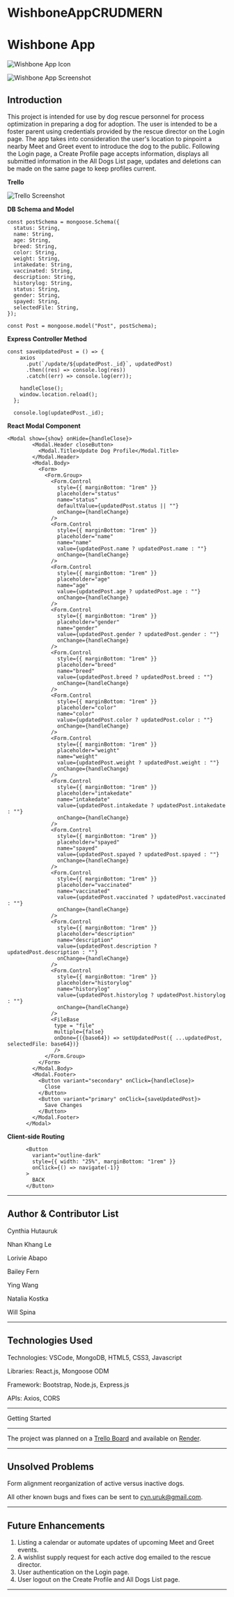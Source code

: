 # WishboneAppCRUDMERN

# Wishbone App

![Wishbone App Icon](https://github.com/chutauruk/WishboneAppCRUDMERN/blob/main/client/src/icons/WishboneIcon.jpg)

![Wishbone App Screenshot](https://github.com/chutauruk/WishboneAppCRUDMERN/blob/main/client/src/icons/wishboness.JPG)

## Introduction

This project is intended for use by dog rescue personnel for process optimization in preparing a dog for adoption. The user is intended to be a foster parent using credentials provided by the rescue director on the Login page. The app takes into consideration the user's location to pinpoint a nearby Meet and Greet event to introduce the dog to the public. Following the Login page, a Create Profile page accepts information, displays all submitted information in the All Dogs List page, updates and deletions can be made on the same page to keep profiles current.

**Trello**

![Trello Screenshot](https://github.com/chutauruk/WishboneAppCRUDMERN/blob/main/client/src/icons/TrelloSS.JPG)

**DB Schema and Model**

```
const postSchema = mongoose.Schema({
  status: String,
  name: String,
  age: String,
  breed: String,
  color: String,
  weight: String,
  intakedate: String,
  vaccinated: String,
  description: String,
  historylog: String,
  status: String,
  gender: String,
  spayed: String,
  selectedFile: String,
});

const Post = mongoose.model("Post", postSchema);
```

**Express Controller Method**

```
const saveUpdatedPost = () => {
    axios
      .put(`/update/${updatedPost._id}`, updatedPost)
      .then((res) => console.log(res))
      .catch((err) => console.log(err));

    handleClose();
    window.location.reload();
  };

  console.log(updatedPost._id);
```

**React Modal Component**

```
<Modal show={show} onHide={handleClose}>
        <Modal.Header closeButton>
          <Modal.Title>Update Dog Profile</Modal.Title>
        </Modal.Header>
        <Modal.Body>
          <Form>
            <Form.Group>
              <Form.Control
                style={{ marginBottom: "1rem" }}
                placeholder="status"
                name="status"
                defaultValue={updatedPost.status || ""}
                onChange={handleChange}
              />
              <Form.Control
                style={{ marginBottom: "1rem" }}
                placeholder="name"
                name="name"
                value={updatedPost.name ? updatedPost.name : ""}
                onChange={handleChange}
              />
              <Form.Control
                style={{ marginBottom: "1rem" }}
                placeholder="age"
                name="age"
                value={updatedPost.age ? updatedPost.age : ""}
                onChange={handleChange}
              />
              <Form.Control
                style={{ marginBottom: "1rem" }}
                placeholder="gender"
                name="gender"
                value={updatedPost.gender ? updatedPost.gender : ""}
                onChange={handleChange}
              />
              <Form.Control
                style={{ marginBottom: "1rem" }}
                placeholder="breed"
                name="breed"
                value={updatedPost.breed ? updatedPost.breed : ""}
                onChange={handleChange}
              />
              <Form.Control
                style={{ marginBottom: "1rem" }}
                placeholder="color"
                name="color"
                value={updatedPost.color ? updatedPost.color : ""}
                onChange={handleChange}
              />
              <Form.Control
                style={{ marginBottom: "1rem" }}
                placeholder="weight"
                name="weight"
                value={updatedPost.weight ? updatedPost.weight : ""}
                onChange={handleChange}
              />
              <Form.Control
                style={{ marginBottom: "1rem" }}
                placeholder="intakedate"
                name="intakedate"
                value={updatedPost.intakedate ? updatedPost.intakedate : ""}
                onChange={handleChange}
              />
              <Form.Control
                style={{ marginBottom: "1rem" }}
                placeholder="spayed"
                name="spayed"
                value={updatedPost.spayed ? updatedPost.spayed : ""}
                onChange={handleChange}
              />
              <Form.Control
                style={{ marginBottom: "1rem" }}
                placeholder="vaccinated"
                name="vaccinated"
                value={updatedPost.vaccinated ? updatedPost.vaccinated : ""}
                onChange={handleChange}
              />
              <Form.Control
                style={{ marginBottom: "1rem" }}
                placeholder="description"
                name="description"
                value={updatedPost.description ? updatedPost.description : ""}
                onChange={handleChange}
              />
              <Form.Control
                style={{ marginBottom: "1rem" }}
                placeholder="historylog"
                name="historylog"
                value={updatedPost.historylog ? updatedPost.historylog : ""}
                onChange={handleChange}
              />
              <FileBase
               type = "file"
               multiple={false}
               onDone={({base64}) => setUpdatedPost({ ...updatedPost, selectedFile: base64})}
               />
            </Form.Group>
          </Form>
        </Modal.Body>
        <Modal.Footer>
          <Button variant="secondary" onClick={handleClose}>
            Close
          </Button>
          <Button variant="primary" onClick={saveUpdatedPost}>
            Save Changes
          </Button>
        </Modal.Footer>
      </Modal>
```

**Client-side Routing**

```
      <Button
        variant="outline-dark"
        style={{ width: "25%", marginBottom: "1rem" }}
        onClick={() => navigate(-1)}
      >
        BACK
      </Button>
```

---

## Author & Contributor List

Cynthia Hutauruk

Nhan Khang Le

Lorivie Abapo

Bailey Fern

Ying Wang

Natalia Kostka

Will Spina

---

## Technologies Used

Technologies:
VSCode, MongoDB, HTML5, CSS3, Javascript

Libraries:
React.js, Mongoose ODM

Framework:
Bootstrap, Node.js, Express.js

APIs:
Axios, CORS

---

Getting Started

---

The project was planned on a [Trello Board](https://trello.com/b/zqqBSEoa/wishbone-mern-app) and available on [Render](https://wishboneapp.onrender.com/).

---

## Unsolved Problems

Form alignment reorganization of active versus inactive dogs.

All other known bugs and fixes can be sent to [cyn.uruk@gmail.com](cyn.uruk@gmail.com).

---

## Future Enhancements

1. Listing a calendar or automate updates of upcoming Meet and Greet events.
2. A wishlist supply request for each active dog emailed to the rescue director.
3. User authentication on the Login page.
4. User logout on the Create Profile and All Dogs List page.

---
